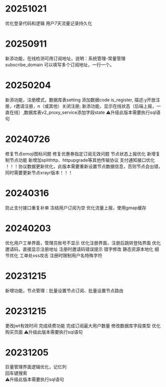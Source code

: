 # 20251021
优化登录代码和逻辑
用户7天流量记录持久化

# 20250911
新添功能，在线检测可用订阅地址，说明：系统管理-常量管理 subscribe_domain 可以填写多个订阅地址，一行一个。


# 20250204
新添功能，注册模式，数据库表setting 添加数据code is_register, 描述:y开放注册，r邀请注册，n（或其他）关闭注册;
新添功能，显示在线状态（后端上报，一直在线）,数据库表v2_proxy_service添加字段state
⚠️升级此版本需要执行sql语句

# 20240726
修复节点emoji图标问题
修复优惠券指定订阅无效问题
节点状态上报优化
新增复制节点功能
新增加splithttp、httpupgrade等其他传输协议
支付通知接口优化
！！！协议数据更新优化，此版本需要重新设置节点数据信息，否则节点会出错，同时需要更新节点xrayr版本！！！

# 20240316
防止支付接口重复补单
冻结用户订阅为空
优化流量上报，使用gmap缓存

# 20240203
优化用户工单界面，管理员账号不显示
优化注册界面，注册后跳转登陆界面
优化邀请码，直接显示注册地址
注册时邀请码错误提示
错字修改
静态资源本地化
细节优化
工单处xss攻击
注册时限制用户名特殊字符


# 20231215 
新增功能，节点管理：批量设置节点订阅、批量设置节点路由

# 20231215 
更改jwt有效时间
完成续费功能
完成订阅最大用户数量
修改数据库字段类型
优化购买页面
⚠️升级此版本需要执行sql语句

# 20231205  
巨量管理界面逻辑优化，记忆列  
回车键搜索  
⚠️升级此版本需要执行sql语句  

